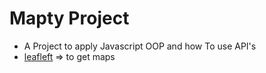 # Mapty Project

- A Project to apply Javascript OOP and how To use API's
- [leafleft](https://leafletjs.com/reference.html) => to get maps
